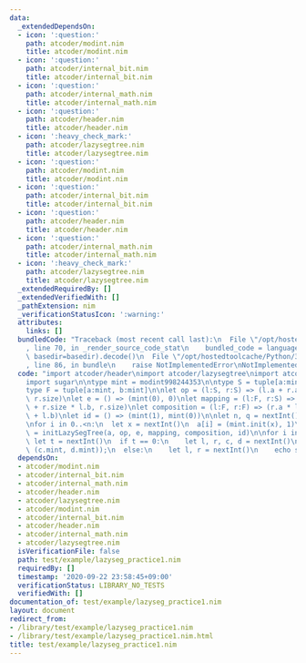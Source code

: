 ```yaml
---
data:
  _extendedDependsOn:
  - icon: ':question:'
    path: atcoder/modint.nim
    title: atcoder/modint.nim
  - icon: ':question:'
    path: atcoder/internal_bit.nim
    title: atcoder/internal_bit.nim
  - icon: ':question:'
    path: atcoder/internal_math.nim
    title: atcoder/internal_math.nim
  - icon: ':question:'
    path: atcoder/header.nim
    title: atcoder/header.nim
  - icon: ':heavy_check_mark:'
    path: atcoder/lazysegtree.nim
    title: atcoder/lazysegtree.nim
  - icon: ':question:'
    path: atcoder/modint.nim
    title: atcoder/modint.nim
  - icon: ':question:'
    path: atcoder/internal_bit.nim
    title: atcoder/internal_bit.nim
  - icon: ':question:'
    path: atcoder/header.nim
    title: atcoder/header.nim
  - icon: ':question:'
    path: atcoder/internal_math.nim
    title: atcoder/internal_math.nim
  - icon: ':heavy_check_mark:'
    path: atcoder/lazysegtree.nim
    title: atcoder/lazysegtree.nim
  _extendedRequiredBy: []
  _extendedVerifiedWith: []
  _pathExtension: nim
  _verificationStatusIcon: ':warning:'
  attributes:
    links: []
  bundledCode: "Traceback (most recent call last):\n  File \"/opt/hostedtoolcache/Python/3.8.5/x64/lib/python3.8/site-packages/onlinejudge_verify/documentation/build.py\"\
    , line 70, in _render_source_code_stat\n    bundled_code = language.bundle(stat.path,\
    \ basedir=basedir).decode()\n  File \"/opt/hostedtoolcache/Python/3.8.5/x64/lib/python3.8/site-packages/onlinejudge_verify/languages/nim.py\"\
    , line 86, in bundle\n    raise NotImplementedError\nNotImplementedError\n"
  code: "import atcoder/header\nimport atcoder/lazysegtree\nimport atcoder/modint\n\
    import sugar\n\ntype mint = modint998244353\n\ntype S = tuple[a:mint, size:int]\n\
    type F = tuple[a:mint, b:mint]\n\nlet op = (l:S, r:S) => (l.a + r.a, l.size +\
    \ r.size)\nlet e = () => (mint(0), 0)\nlet mapping = (l:F, r:S) => (r.a * l.a\
    \ + r.size * l.b, r.size)\nlet composition = (l:F, r:F) => (r.a * l.a, r.b * l.a\
    \ + l.b)\nlet id = () => (mint(1), mint(0))\n\nlet n, q = nextInt()\nvar a = newSeq[S](n)\n\
    \nfor i in 0..<n:\n  let x = nextInt()\n  a[i] = (mint.init(x), 1)\n\nvar seg\
    \ = initLazySegTree(a, op, e, mapping, composition, id)\n\nfor i in 0..<q:\n \
    \ let t = nextInt()\n  if t == 0:\n    let l, r, c, d = nextInt()\n    seg.apply(l..<r,\
    \ (c.mint, d.mint));\n  else:\n    let l, r = nextInt()\n    echo seg.prod(l..<r).a.val()\n"
  dependsOn:
  - atcoder/modint.nim
  - atcoder/internal_bit.nim
  - atcoder/internal_math.nim
  - atcoder/header.nim
  - atcoder/lazysegtree.nim
  - atcoder/modint.nim
  - atcoder/internal_bit.nim
  - atcoder/header.nim
  - atcoder/internal_math.nim
  - atcoder/lazysegtree.nim
  isVerificationFile: false
  path: test/example/lazyseg_practice1.nim
  requiredBy: []
  timestamp: '2020-09-22 23:58:45+09:00'
  verificationStatus: LIBRARY_NO_TESTS
  verifiedWith: []
documentation_of: test/example/lazyseg_practice1.nim
layout: document
redirect_from:
- /library/test/example/lazyseg_practice1.nim
- /library/test/example/lazyseg_practice1.nim.html
title: test/example/lazyseg_practice1.nim
---
```

